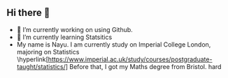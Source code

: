 ## Hi there 👋
- 🔭 I’m currently working on using Github.
- 🌱 I’m currently learning Statsitics
- My name is Nayu. I am currently study on Imperial College London, majoring on Statistics \hyperlink[https://www.imperial.ac.uk/study/courses/postgraduate-taught/statistics/]
Before that, I got my Maths degree from Bristol. hard
<!--
**nayuding9-commits/nayuding9-commits** is a ✨ _special_ ✨ repository because its `README.md` (this file) appears on your GitHub profile.

##Here are some ideas to get you started:

- 🔭 I’m currently working on using Github.
- 🌱 I’m currently learning Statsitics
- 👯 I’m looking to collaborate on ...
- 🤔 I’m looking for help with ...
- 💬 Ask me about ...
- 📫 How to reach me: 1352879923@qq.com
- 😄 Pronouns: ...
- ⚡ Fun fact: ...
-->
